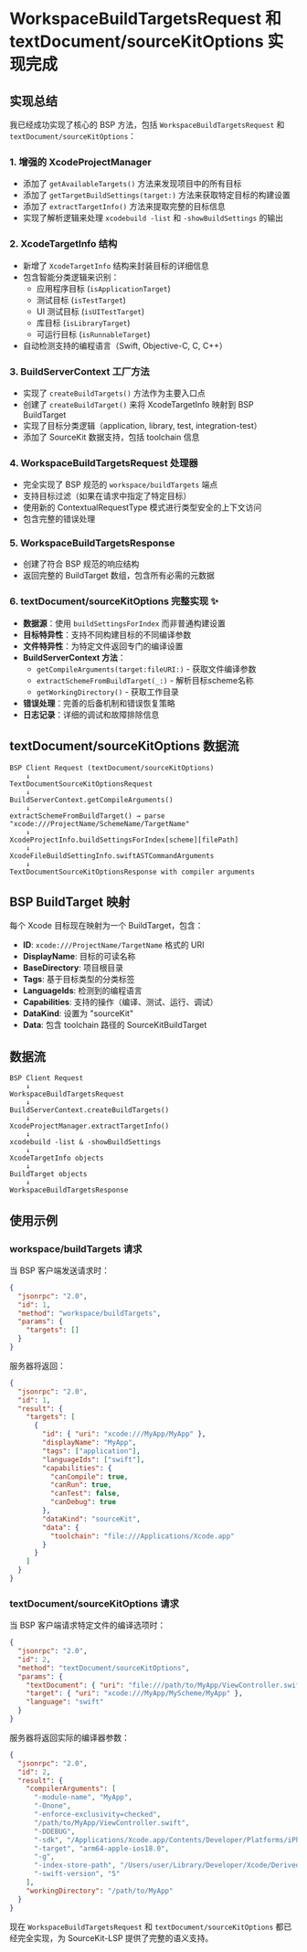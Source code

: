 # WorkspaceBuildTargetsRequest 和 textDocument/sourceKitOptions 实现完成

## 实现总结

我已经成功实现了核心的 BSP 方法，包括 `WorkspaceBuildTargetsRequest` 和 `textDocument/sourceKitOptions`：

### 1. 增强的 XcodeProjectManager
- 添加了 `getAvailableTargets()` 方法来发现项目中的所有目标
- 添加了 `getTargetBuildSettings(target:)` 方法来获取特定目标的构建设置
- 添加了 `extractTargetInfo()` 方法来提取完整的目标信息
- 实现了解析逻辑来处理 `xcodebuild -list` 和 `-showBuildSettings` 的输出

### 2. XcodeTargetInfo 结构
- 新增了 `XcodeTargetInfo` 结构来封装目标的详细信息
- 包含智能分类逻辑来识别：
  - 应用程序目标 (`isApplicationTarget`)
  - 测试目标 (`isTestTarget`)
  - UI 测试目标 (`isUITestTarget`)
  - 库目标 (`isLibraryTarget`)
  - 可运行目标 (`isRunnableTarget`)
- 自动检测支持的编程语言（Swift, Objective-C, C, C++）

### 3. BuildServerContext 工厂方法
- 实现了 `createBuildTargets()` 方法作为主要入口点
- 创建了 `createBuildTarget()` 来将 XcodeTargetInfo 映射到 BSP BuildTarget
- 实现了目标分类逻辑（application, library, test, integration-test）
- 添加了 SourceKit 数据支持，包括 toolchain 信息

### 4. WorkspaceBuildTargetsRequest 处理器
- 完全实现了 BSP 规范的 `workspace/buildTargets` 端点
- 支持目标过滤（如果在请求中指定了特定目标）
- 使用新的 ContextualRequestType 模式进行类型安全的上下文访问
- 包含完整的错误处理

### 5. WorkspaceBuildTargetsResponse
- 创建了符合 BSP 规范的响应结构
- 返回完整的 BuildTarget 数组，包含所有必需的元数据

### 6. textDocument/sourceKitOptions 完整实现 ✨
- **数据源**：使用 `buildSettingsForIndex` 而非普通构建设置
- **目标特异性**：支持不同构建目标的不同编译参数
- **文件特异性**：为特定文件返回专门的编译设置
- **BuildServerContext 方法**：
  - `getCompileArguments(target:fileURI:)` - 获取文件编译参数
  - `extractSchemeFromBuildTarget(_:)` - 解析目标scheme名称
  - `getWorkingDirectory()` - 获取工作目录
- **错误处理**：完善的后备机制和错误恢复策略
- **日志记录**：详细的调试和故障排除信息

## textDocument/sourceKitOptions 数据流

```
BSP Client Request (textDocument/sourceKitOptions)
    ↓
TextDocumentSourceKitOptionsRequest
    ↓  
BuildServerContext.getCompileArguments()
    ↓
extractSchemeFromBuildTarget() → parse "xcode:///ProjectName/SchemeName/TargetName"
    ↓
XcodeProjectInfo.buildSettingsForIndex[scheme][filePath]
    ↓
XcodeFileBuildSettingInfo.swiftASTCommandArguments
    ↓
TextDocumentSourceKitOptionsResponse with compiler arguments
```

## BSP BuildTarget 映射

每个 Xcode 目标现在映射为一个 BuildTarget，包含：

- **ID**: `xcode:///ProjectName/TargetName` 格式的 URI
- **DisplayName**: 目标的可读名称
- **BaseDirectory**: 项目根目录
- **Tags**: 基于目标类型的分类标签
- **LanguageIds**: 检测到的编程语言
- **Capabilities**: 支持的操作（编译、测试、运行、调试）
- **DataKind**: 设置为 "sourceKit"
- **Data**: 包含 toolchain 路径的 SourceKitBuildTarget

## 数据流

```
BSP Client Request
    ↓
WorkspaceBuildTargetsRequest
    ↓
BuildServerContext.createBuildTargets()
    ↓
XcodeProjectManager.extractTargetInfo()
    ↓
xcodebuild -list & -showBuildSettings
    ↓
XcodeTargetInfo objects
    ↓
BuildTarget objects
    ↓
WorkspaceBuildTargetsResponse
```

## 使用示例

### workspace/buildTargets 请求

当 BSP 客户端发送请求时：

```json
{
  "jsonrpc": "2.0",
  "id": 1,
  "method": "workspace/buildTargets",
  "params": {
    "targets": []
  }
}
```

服务器将返回：

```json
{
  "jsonrpc": "2.0",
  "id": 1,
  "result": {
    "targets": [
      {
        "id": { "uri": "xcode:///MyApp/MyApp" },
        "displayName": "MyApp",
        "tags": ["application"],
        "languageIds": ["swift"],
        "capabilities": {
          "canCompile": true,
          "canRun": true,
          "canTest": false,
          "canDebug": true
        },
        "dataKind": "sourceKit",
        "data": {
          "toolchain": "file:///Applications/Xcode.app"
        }
      }
    ]
  }
}
```

### textDocument/sourceKitOptions 请求

当 BSP 客户端请求特定文件的编译选项时：

```json
{
  "jsonrpc": "2.0",
  "id": 2,
  "method": "textDocument/sourceKitOptions",
  "params": {
    "textDocument": { "uri": "file:///path/to/MyApp/ViewController.swift" },
    "target": { "uri": "xcode:///MyApp/MyScheme/MyApp" },
    "language": "swift"
  }
}
```

服务器将返回实际的编译器参数：

```json
{
  "jsonrpc": "2.0", 
  "id": 2,
  "result": {
    "compilerArguments": [
      "-module-name", "MyApp",
      "-Onone",
      "-enforce-exclusivity=checked", 
      "/path/to/MyApp/ViewController.swift",
      "-DDEBUG",
      "-sdk", "/Applications/Xcode.app/Contents/Developer/Platforms/iPhoneOS.platform/Developer/SDKs/iPhoneOS18.1.sdk",
      "-target", "arm64-apple-ios18.0",
      "-g",
      "-index-store-path", "/Users/user/Library/Developer/Xcode/DerivedData/MyApp-hash/Index.noindex/DataStore",
      "-swift-version", "5"
    ],
    "workingDirectory": "/path/to/MyApp"
  }
}
```

现在 `WorkspaceBuildTargetsRequest` 和 `textDocument/sourceKitOptions` 都已经完全实现，为 SourceKit-LSP 提供了完整的语义支持。